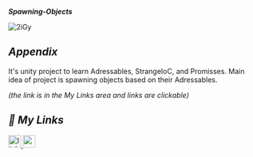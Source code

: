 
***Spawning-Objects***

![2iGy](https://github.com/enginc4n/My-Trial-One/assets/76838257/4bec5c1b-6686-42ca-98ee-b80fa7625236)

## ***Appendix***

 It's unity project to learn Adressables, StrangeIoC, and Promisses. Main idea of project is spawning objects based on their Adressables. 
 
 *(the link is in the My Links area and links are clickable)*



## ***🔗 My Links***

<a href="https://linkedin.com/in/enginc4n" target="_blank">
<img src=https://img.shields.io/badge/linkedin-%231E77B5.svg?&style=for-the-badge&logo=linkedin&logoColor=white alt=linkedin style="margin-bottom: 5px;"height="25" />
<a href="https://enginc4n.itch.io/escape-from-mario" target="_blank">
<img src=https://img.shields.io/badge/itchio-enginc4n-critical?logo=Itch.io height="25">
